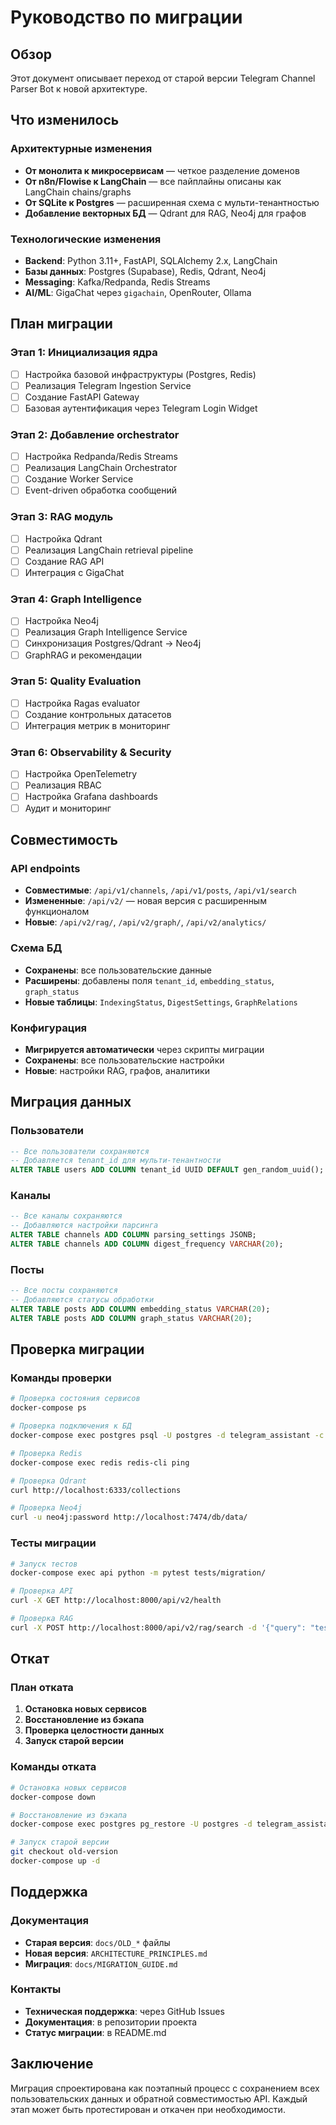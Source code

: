 # Руководство по миграции

## Обзор

Этот документ описывает переход от старой версии Telegram Channel Parser Bot к новой архитектуре.

## Что изменилось

### Архитектурные изменения
- **От монолита к микросервисам** — четкое разделение доменов
- **От n8n/Flowise к LangChain** — все пайплайны описаны как LangChain chains/graphs
- **От SQLite к Postgres** — расширенная схема с мульти-тенантностью
- **Добавление векторных БД** — Qdrant для RAG, Neo4j для графов

### Технологические изменения
- **Backend**: Python 3.11+, FastAPI, SQLAlchemy 2.x, LangChain
- **Базы данных**: Postgres (Supabase), Redis, Qdrant, Neo4j
- **Messaging**: Kafka/Redpanda, Redis Streams
- **AI/ML**: GigaChat через `gigachain`, OpenRouter, Ollama

## План миграции

### Этап 1: Инициализация ядра
- [ ] Настройка базовой инфраструктуры (Postgres, Redis)
- [ ] Реализация Telegram Ingestion Service
- [ ] Создание FastAPI Gateway
- [ ] Базовая аутентификация через Telegram Login Widget

### Этап 2: Добавление orchestrator
- [ ] Настройка Redpanda/Redis Streams
- [ ] Реализация LangChain Orchestrator
- [ ] Создание Worker Service
- [ ] Event-driven обработка сообщений

### Этап 3: RAG модуль
- [ ] Настройка Qdrant
- [ ] Реализация LangChain retrieval pipeline
- [ ] Создание RAG API
- [ ] Интеграция с GigaChat

### Этап 4: Graph Intelligence
- [ ] Настройка Neo4j
- [ ] Реализация Graph Intelligence Service
- [ ] Синхронизация Postgres/Qdrant → Neo4j
- [ ] GraphRAG и рекомендации

### Этап 5: Quality Evaluation
- [ ] Настройка Ragas evaluator
- [ ] Создание контрольных датасетов
- [ ] Интеграция метрик в мониторинг

### Этап 6: Observability & Security
- [ ] Настройка OpenTelemetry
- [ ] Реализация RBAC
- [ ] Настройка Grafana dashboards
- [ ] Аудит и мониторинг

## Совместимость

### API endpoints
- **Совместимые**: `/api/v1/channels`, `/api/v1/posts`, `/api/v1/search`
- **Измененные**: `/api/v2/` — новая версия с расширенным функционалом
- **Новые**: `/api/v2/rag/`, `/api/v2/graph/`, `/api/v2/analytics/`

### Схема БД
- **Сохранены**: все пользовательские данные
- **Расширены**: добавлены поля `tenant_id`, `embedding_status`, `graph_status`
- **Новые таблицы**: `IndexingStatus`, `DigestSettings`, `GraphRelations`

### Конфигурация
- **Мигрируется автоматически** через скрипты миграции
- **Сохранены**: все пользовательские настройки
- **Новые**: настройки RAG, графов, аналитики

## Миграция данных

### Пользователи
```sql
-- Все пользователи сохраняются
-- Добавляется tenant_id для мульти-тенантности
ALTER TABLE users ADD COLUMN tenant_id UUID DEFAULT gen_random_uuid();
```

### Каналы
```sql
-- Все каналы сохраняются
-- Добавляются настройки парсинга
ALTER TABLE channels ADD COLUMN parsing_settings JSONB;
ALTER TABLE channels ADD COLUMN digest_frequency VARCHAR(20);
```

### Посты
```sql
-- Все посты сохраняются
-- Добавляются статусы обработки
ALTER TABLE posts ADD COLUMN embedding_status VARCHAR(20);
ALTER TABLE posts ADD COLUMN graph_status VARCHAR(20);
```

## Проверка миграции

### Команды проверки
```bash
# Проверка состояния сервисов
docker-compose ps

# Проверка подключения к БД
docker-compose exec postgres psql -U postgres -d telegram_assistant -c "SELECT COUNT(*) FROM users;"

# Проверка Redis
docker-compose exec redis redis-cli ping

# Проверка Qdrant
curl http://localhost:6333/collections

# Проверка Neo4j
curl -u neo4j:password http://localhost:7474/db/data/
```

### Тесты миграции
```bash
# Запуск тестов
docker-compose exec api python -m pytest tests/migration/

# Проверка API
curl -X GET http://localhost:8000/api/v2/health

# Проверка RAG
curl -X POST http://localhost:8000/api/v2/rag/search -d '{"query": "test"}'
```

## Откат

### План отката
1. **Остановка новых сервисов**
2. **Восстановление из бэкапа**
3. **Проверка целостности данных**
4. **Запуск старой версии**

### Команды отката
```bash
# Остановка новых сервисов
docker-compose down

# Восстановление из бэкапа
docker-compose exec postgres pg_restore -U postgres -d telegram_assistant /backup/backup.sql

# Запуск старой версии
git checkout old-version
docker-compose up -d
```

## Поддержка

### Документация
- **Старая версия**: `docs/OLD_*` файлы
- **Новая версия**: `ARCHITECTURE_PRINCIPLES.md`
- **Миграция**: `docs/MIGRATION_GUIDE.md`

### Контакты
- **Техническая поддержка**: через GitHub Issues
- **Документация**: в репозитории проекта
- **Статус миграции**: в README.md

## Заключение

Миграция спроектирована как поэтапный процесс с сохранением всех пользовательских данных и обратной совместимостью API. Каждый этап может быть протестирован и откачен при необходимости.
